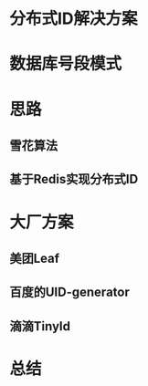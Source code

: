 # 分布式ID解决方案







# 数据库号段模式



# 思路



## 雪花算法





## 基于Redis实现分布式ID



# 大厂方案

## 美团Leaf





## 百度的UID-generator







## 滴滴TinyId













# 总结

